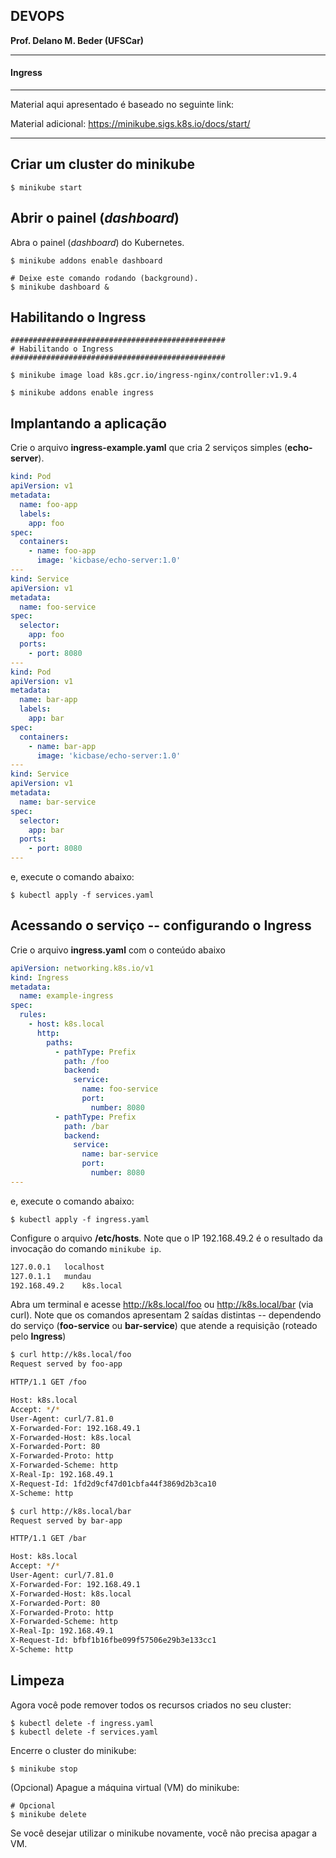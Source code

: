 ## DEVOPS

**Prof. Delano M. Beder (UFSCar)**

- - -

#### Ingress
- - -

Material aqui apresentado é baseado no seguinte link:

Material adicional: https://minikube.sigs.k8s.io/docs/start/

------



## Criar um cluster do minikube

```shell
$ minikube start
```



## Abrir o painel (_dashboard_)

Abra o painel (_dashboard_) do Kubernetes. 

```shell
$ minikube addons enable dashboard

# Deixe este comando rodando (background).
$ minikube dashboard &
```


## Habilitando o Ingress

```shell
################################################
# Habilitando o Ingress
################################################

$ minikube image load k8s.gcr.io/ingress-nginx/controller:v1.9.4

$ minikube addons enable ingress
```



## Implantando a aplicação

Crie o arquivo **ingress-example.yaml** que cria 2 serviços simples (**echo-server**).

```yaml
kind: Pod
apiVersion: v1
metadata:
  name: foo-app
  labels:
    app: foo
spec:
  containers:
    - name: foo-app
      image: 'kicbase/echo-server:1.0'
---
kind: Service
apiVersion: v1
metadata:
  name: foo-service
spec:
  selector:
    app: foo
  ports:
    - port: 8080
---
kind: Pod
apiVersion: v1
metadata:
  name: bar-app
  labels:
    app: bar
spec:
  containers:
    - name: bar-app
      image: 'kicbase/echo-server:1.0'
---
kind: Service
apiVersion: v1
metadata:
  name: bar-service
spec:
  selector:
    app: bar
  ports:
    - port: 8080
---
```

e, execute o comando abaixo:
```shell
$ kubectl apply -f services.yaml
```

## Acessando o serviço -- configurando o Ingress

Crie o arquivo **ingress.yaml** com o conteúdo abaixo

```yaml
apiVersion: networking.k8s.io/v1
kind: Ingress
metadata:
  name: example-ingress
spec:
  rules:
    - host: k8s.local
      http:
        paths:
          - pathType: Prefix
            path: /foo
            backend:
              service:
                name: foo-service
                port:
                  number: 8080
          - pathType: Prefix
            path: /bar
            backend:
              service:
                name: bar-service
                port:
                  number: 8080
---
```
e, execute o comando abaixo:
```shell
$ kubectl apply -f ingress.yaml
```

Configure o arquivo **/etc/hosts**. Note que o IP 192.168.49.2 é o resultado da invocação do comando `minikube ip`.

```bash
127.0.0.1	localhost
127.0.1.1	mundau
192.168.49.2    k8s.local
```

Abra um terminal e acesse http://k8s.local/foo ou http://k8s.local/bar (via curl). Note que os comandos apresentam 2 saídas distintas -- dependendo do serviço (**foo-service** ou **bar-service**) que atende a requisição (roteado pelo **Ingress**)

```sh
$ curl http://k8s.local/foo
Request served by foo-app

HTTP/1.1 GET /foo

Host: k8s.local
Accept: */*
User-Agent: curl/7.81.0
X-Forwarded-For: 192.168.49.1
X-Forwarded-Host: k8s.local
X-Forwarded-Port: 80
X-Forwarded-Proto: http
X-Forwarded-Scheme: http
X-Real-Ip: 192.168.49.1
X-Request-Id: 1fd2d9cf47d01cbfa44f3869d2b3ca10
X-Scheme: http

$ curl http://k8s.local/bar
Request served by bar-app

HTTP/1.1 GET /bar

Host: k8s.local
Accept: */*
User-Agent: curl/7.81.0
X-Forwarded-For: 192.168.49.1
X-Forwarded-Host: k8s.local
X-Forwarded-Port: 80
X-Forwarded-Proto: http
X-Forwarded-Scheme: http
X-Real-Ip: 192.168.49.1
X-Request-Id: bfbf1b16fbe099f57506e29b3e133cc1
X-Scheme: http
```


## Limpeza

Agora você pode remover todos os recursos criados no seu cluster:

```shell
$ kubectl delete -f ingress.yaml 
$ kubectl delete -f services.yaml
```

Encerre o cluster do minikube:

```shell
$ minikube stop
```

(Opcional) Apague a máquina virtual (VM) do minikube:

```shell
# Opcional
$ minikube delete
```

Se você desejar utilizar o minikube novamente, você não precisa apagar a VM.